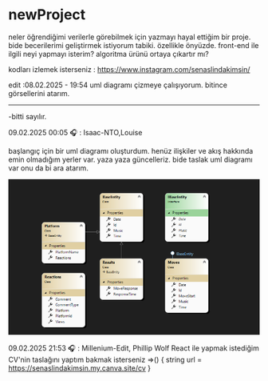 # newProject
neler öğrendiğimi verilerle görebilmek için yazmayı hayal ettiğim bir proje. 
bide becerilerimi geliştirmek istiyorum tabiki. özellikle önyüzde.
front-end ile ilgili neyi yapmayı isterim? 
algoritma ürünü ortaya çıkartır mı?

kodları izlemek isterseniz : https://www.instagram.com/senaslindakimsin/

edit :08.02.2025 - 19:54 uml diagramı çizmeye çalışıyorum. bitince görsellerini atarım. 

----------------------------------------------------------------------------------------
-bitti sayılır.

09.02.2025 00:05 🎧 : Isaac-NTO,Louise 

başlangıç için bir uml diagramı oluşturdum. henüz ilişkiler ve akış hakkında emin olmadığım yerler var. yaza yaza güncelleriz. bide taslak uml diagramı var onu da bi ara atarım.

![UML Diagramı](https://github.com/MeltemCeran/Begin/blob/main/umlcore.png)

09.02.2025 21:53 🎧 : Millenium-Edit, Phillip Wolf
React ile yapmak istediğim CV'nin taslağını yaptım bakmak isterseniz =>() 
{
string url = https://senaslindakimsin.my.canva.site/cv
}
